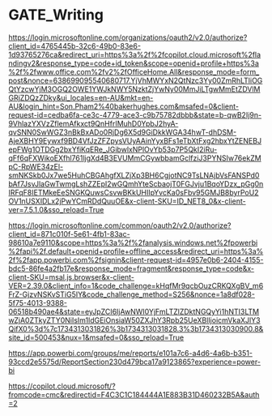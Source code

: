 # GATE_Writing

https://login.microsoftonline.com/organizations/oauth2/v2.0/authorize?client_id=4765445b-32c6-49b0-83e6-1d93765276ca&redirect_uri=https%3a%2f%2fcopilot.cloud.microsoft%2flandingv2&response_type=code+id_token&scope=openid+profile+https%3a%2f%2fwww.office.com%2fv2%2fOfficeHome.All&response_mode=form_post&nonce=638699095540680717.YjVhMWYxN2QtNzc3Yy00ZmRhLTliOGQtYzcwYjM3OGQ2OWE1YWJkNWY5NzktZjYwNy00MmJiLTgwMmEtZDVlMGRjZDQzZDky&ui_locales=en-AU&mkt=en-AU&login_hint=Son.Pham2%40bakerhughes.com&msafed=0&client-request-id=cedba6fa-ce3c-4779-ace3-c9b75782dbbb&state=b-qwB2Ij9n-9VhlazYXVzZflemAfkxct9QnHfrIMuhD0YpbJ2hyA-qvSNN0SwWGZ3nBkBxADo0RjDg6X5d9GiDkkWGA34hwT-dhDSM-AjeXBHY9Eywxf9BD4VfJzZFZpysVUyAAinYyxBFs1eTbXtFxg2hbxYtZENEBJepFWg1OTDGg2bxYfiKqERe_JGibwlxNPlOvYb53p7P5QkI2iRu-qFf6qFXWikoEXfhl761ljgXd4B3EVUMmCGywbbamGclfziJ3PYNSIw76ekZMpC-RpWE34zEl-smNKSkb0Jx7we5HuhCBGAhgfXLZjXp3BH6CgjotNC9TsLNAjbVsFANSPd0bAf7JsvJlaGwTwmgLshZZEpI2wGQmhYteScbaojT0FGJvju1BqoYDzx_pGg0nIRFqF8IETMkeEeSNGKQuwsCsvwBKkUHIIpYvcKa0sFbv95GMJB8byrPoU2OV1nUSXIDLx2jPwYCmRDdQuuOE&x-client-SKU=ID_NET8_0&x-client-ver=7.5.1.0&sso_reload=True

https://login.microsoftonline.com/common/oauth2/v2.0/authorize?client_id=871c010f-5e61-4fb1-83ac-98610a7e9110&scope=https%3a%2f%2fanalysis.windows.net%2fpowerbi%2fapi%2f.default+openid+profile+offline_access&redirect_uri=https%3a%2f%2fapp.powerbi.com%2fsignin&client-request-id=4957e0b6-2404-4155-bdc5-86fe4a2fb17e&response_mode=fragment&response_type=code&x-client-SKU=msal.js.browser&x-client-VER=2.39.0&client_info=1&code_challenge=kHqfMr9qcbOuzCRKQXgBV_m6FrZ-GjzvNSKvSTiG5IY&code_challenge_method=S256&nonce=1a8df028-5f75-4013-9388-06518b490ae4&state=eyJpZCI6IjAwNWI0YjFmLTZlZDktNGQyYi1hNTI3LTMwZjA0ZTkyZTY0NiIsIm1ldGEiOnsiaW50ZXJhY3Rpb25UeXBlIjoicmVkaXJlY3QifX0%3d%7c1734313031826%3b1734313031828.3%3b1734313030900.8&site_id=500453&nux=1&msafed=0&sso_reload=True

https://app.powerbi.com/groups/me/reports/e101a7c6-a4d6-4a6b-b351-93ccd2e5575d/ReportSection230d479bca17a9123865?experience=power-bi

https://copilot.cloud.microsoft/?fromcode=cmc&redirectid=F4C3C1C184444A1E883B31D460232B5A&auth=2

